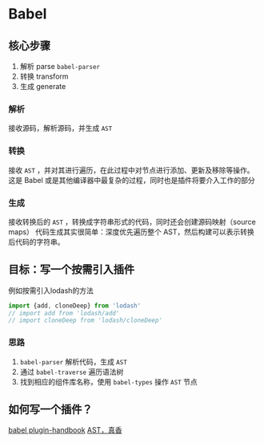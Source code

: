 # Babel

## 核心步骤

1. 解析 parse  `babel-parser`
2. 转换 transform
3. 生成 generate

### 解析

接收源码，解析源码，并生成 `AST` 

### 转换

接收 `AST` ，并对其进行遍历，在此过程中对节点进行添加、更新及移除等操作。这是 Babel 或是其他编译器中最复杂的过程，同时也是插件将要介入工作的部分

### 生成

接收转换后的 `AST` ，转换成字符串形式的代码，同时还会创建源码映射（source maps）
代码生成其实很简单：深度优先遍历整个 AST，然后构建可以表示转换后代码的字符串。

## 目标：写一个按需引入插件

例如按需引入lodash的方法

```js
import {add, cloneDeep} from 'lodash'
// import add from 'lodash/add'
// import cloneDeep from 'lodash/cloneDeep'
```

### 思路

1. `babel-parser` 解析代码，生成 `AST`
2. 通过 `babel-traverse` 遍历语法树
3. 找到相应的组件库名称，使用 `babel-types` 操作 `AST` 节点

## 如何写一个插件？

[babel plugin-handbook](https://github.com/jamiebuilds/babel-handbook/blob/master/translations/zh-Hans/plugin-handbook.md)
[AST，真香](https://mp.weixin.qq.com/s/4IyGKkJzi1HpLqMlqBjD9g)
